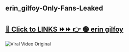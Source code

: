 
 ## erin_gilfoy-Only-Fans-Leaked

# <h2><a href="https://clipsfans.com/erin_gilfoy&ref=git">🔗 Click to LINKS ⏩⏩ 👉 🟢 erin gilfoy </a></h2>

<a href="https://clipsfans.com/erin_gilfoy&ref=git" rel="nofollow" data-target="animated-image.originalLink"><img src="https://i.ibb.co.com/xMMVF88/686577567.gif" alt="Viral Video Original" style="max-width: 100%; display: inline-block;" data-target="animated-image.originalImage"></a>
